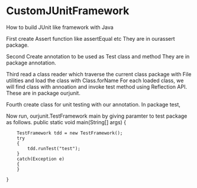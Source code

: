 # CustomJUnitFramework
How to build JUnit like framework with Java

First create Assert function like assertEqual etc
They are in ourassert package.

Second Create annotation to be used as Test class and method
They are in package annotation.

Third read a class reader which traverse the current class package with File utilities and load the class with Class.forName
For each loaded class, we will find class with annoation and invoke test method using Reflection API.
These are in package ourjunit.

Fourth create class for unit testing with our annotation.
In package test,

Now run, ourjunit.TestFramework main by giving paramter to test package as follows.
public static void main(String[] args)  {
        
        TestFramework tdd = new TestFramework();
        try
        {
            tdd.runTest("test");
        }
        catch(Exception e)
        {
        }
        
    }
